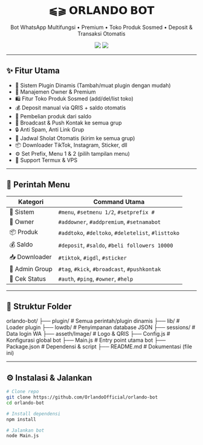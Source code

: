 <h1 align="center">⫹⫺ 𝗢𝗥𝗟𝗔𝗡𝗗𝗢 𝗕𝗢𝗧</h1>
<p align="center">
  Bot WhatsApp Multifungsi • Premium • Toko Produk Sosmed • Deposit & Transaksi Otomatis
</p>

<p align="center">
  <a href="https://wa.me/6283106346274"><img src="https://img.shields.io/badge/Owner-OrlandoOfficial-green?style=flat-square" /></a>
  <a href="https://orlando-digital.my.id"><img src="https://img.shields.io/badge/Website-Orlando%20Digital-blue?style=flat-square" /></a>
</p>

---

## ✨ Fitur Utama

- 🔰 Sistem Plugin Dinamis (Tambah/muat plugin dengan mudah)
- 👑 Manajemen Owner & Premium
- 🛍️ Fitur Toko Produk Sosmed (add/del/list toko)
- 💰 Deposit manual via QRIS + saldo otomatis
- 🛒 Pembelian produk dari saldo
- 👥 Broadcast & Push Kontak ke semua grup
- 🔒 Anti Spam, Anti Link Grup
- 🕌 Jadwal Sholat Otomatis (kirim ke semua grup)
- 📦 Downloader TikTok, Instagram, Sticker, dll
- ⚙️ Set Prefix, Menu 1 & 2 (pilih tampilan menu)
- 📡 Support Termux & VPS

---

## 🧠 Perintah Menu

| Kategori         | Command Utama                                  |
|------------------|------------------------------------------------|
| 🔧 Sistem        | `#menu`, `#setmenu 1/2`, `#setprefix #`         |
| 👑 Owner         | `#addowner`, `#addpremium`, `#setnamabot`       |
| 📦 Produk        | `#addtoko`, `#deltoko`, `#deletelist`, `#listtoko` |
| 💰 Saldo         | `#deposit`, `#saldo`, `#beli followers 10000`   |
| 📥 Downloader    | `#tiktok`, `#igdl`, `#sticker`                  |
| 📢 Admin Group   | `#tag`, `#kick`, `#broadcast`, `#pushkontak`    |
| 🔐 Cek Status    | `#auth`, `#ping`, `#owner`, `#help`             |

---

## 🧾 Struktur Folder
orlando-bot/
├── plugin/ # Semua perintah/plugin dinamis
├── lib/ # Loader plugin
├── lowdb/ # Penyimpanan database JSON
├── sessions/ # Data login WA
├── asseth/Image/ # Logo & QRIS
├── Config.js # Konfigurasi global bot
├── Main.js # Entry point utama bot
├── Package.json # Dependensi & script
├── README.md # Dokumentasi (file ini)



---

## ⚙️ Instalasi & Jalankan

```bash
# Clone repo
git clone https://github.com/OrlandoOfficial/orlando-bot
cd orlando-bot

# Install dependensi
npm install

# Jalankan bot
node Main.js
